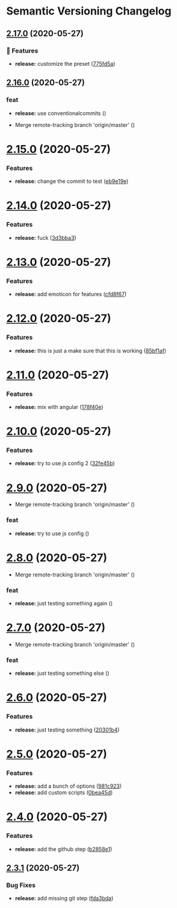 # Semantic Versioning Changelog

## [2.17.0](https://github.com/C0ZEN/semantic-release-poc/compare/2.16.0...2.17.0) (2020-05-27)


### :rocket: Features

* **release:** customize the preset ([775fd5a](https://github.com/C0ZEN/semantic-release-poc/commit/775fd5a4a882775b426786dd0f4a48a603621507))

## [2.16.0](https://github.com/C0ZEN/semantic-release-poc/compare/2.15.0...2.16.0) (2020-05-27)


### feat

* **release:** use conventionalcommits ([](https://github.com/C0ZEN/semantic-release-poc/commit/8b002591a3813d0631e556e54b02b00427c68ff2))


* Merge remote-tracking branch 'origin/master' ([](https://github.com/C0ZEN/semantic-release-poc/commit/fd8eb61f9038af45868f36d8915bbcd91ab319ac))

# [2.15.0](https://github.com/C0ZEN/semantic-release-poc/compare/2.14.0...2.15.0) (2020-05-27)


### Features

* **release:** change the commit to test ([eb9e19e](https://github.com/C0ZEN/semantic-release-poc/commit/eb9e19eea0acf6e30da92bf31af1fbdf376ea8e0))

# [2.14.0](https://github.com/C0ZEN/semantic-release-poc/compare/2.13.0...2.14.0) (2020-05-27)


### Features

* **release:** fuck ([3d3bba3](https://github.com/C0ZEN/semantic-release-poc/commit/3d3bba3ed67a25dcd735cb1da36f3ec05f13c18a))

# [2.13.0](https://github.com/C0ZEN/semantic-release-poc/compare/2.12.0...2.13.0) (2020-05-27)


### Features

* **release:** add emoticon for features ([cfd8f67](https://github.com/C0ZEN/semantic-release-poc/commit/cfd8f67b140dc990c28cd9eb43c608ef6fda9526))

# [2.12.0](https://github.com/C0ZEN/semantic-release-poc/compare/2.11.0...2.12.0) (2020-05-27)


### Features

* **release:** this is just a make sure that this is working ([85bf1af](https://github.com/C0ZEN/semantic-release-poc/commit/85bf1af8fa6401d422b7befb3f411626e9802f04))

# [2.11.0](https://github.com/C0ZEN/semantic-release-poc/compare/2.10.0...2.11.0) (2020-05-27)


### Features

* **release:** mix with angular ([178f40e](https://github.com/C0ZEN/semantic-release-poc/commit/178f40e49d2e66765c20212fe4c2bfda784b9ca9))

# [2.10.0](https://github.com/C0ZEN/semantic-release-poc/compare/2.9.0...2.10.0) (2020-05-27)


### Features

* **release:** try to use js config 2 ([32fe45b](https://github.com/C0ZEN/semantic-release-poc/commit/32fe45b092d2a231774c27567e459cdf86bd9e12))

# [2.9.0](https://github.com/C0ZEN/semantic-release-poc/compare/2.8.0...2.9.0) (2020-05-27)


* Merge remote-tracking branch 'origin/master' ([](https://github.com/C0ZEN/semantic-release-poc/commit/6031b387392a9aa88a65914cf559d5906587750e))


### feat

* **release:** try to use js config ([](https://github.com/C0ZEN/semantic-release-poc/commit/b720491c8910fe131a674a25c0ff93142035cba3))

# [2.8.0](https://github.com/C0ZEN/semantic-release-poc/compare/2.7.0...2.8.0) (2020-05-27)


* Merge remote-tracking branch 'origin/master' ([](https://github.com/C0ZEN/semantic-release-poc/commit/4b872da8e4aa217ebb3de7d8b6c41bdeb6aa32ac))


### feat

* **release:** just testing something again ([](https://github.com/C0ZEN/semantic-release-poc/commit/6cab07c1602c8820872900200fc39fdb5b67845e))

# [2.7.0](https://github.com/C0ZEN/semantic-release-poc/compare/2.6.0...2.7.0) (2020-05-27)


* Merge remote-tracking branch 'origin/master' ([](https://github.com/C0ZEN/semantic-release-poc/commit/94575616ed53fb1b9c4fd420b71423fef8bea49e))


### feat

* **release:** just testing something else ([](https://github.com/C0ZEN/semantic-release-poc/commit/020041641e67a96995546b1b007855e261da22f5))

# [2.6.0](https://github.com/C0ZEN/semantic-release-poc/compare/2.5.0...2.6.0) (2020-05-27)


### Features

* **release:** just testing something ([20301b4](https://github.com/C0ZEN/semantic-release-poc/commit/20301b4a0ea7d0d35b1cc3f8c636eb98774bf62d))

# [2.5.0](https://github.com/C0ZEN/semantic-release-poc/compare/2.4.0...2.5.0) (2020-05-27)


### Features

* **release:** add a bunch of options ([981c923](https://github.com/C0ZEN/semantic-release-poc/commit/981c923f7c15c43f81200b9d453163b5e487faa8))
* **release:** add custom scripts ([0bea45d](https://github.com/C0ZEN/semantic-release-poc/commit/0bea45d2da67bb4d165411656f8948c1b639f4a1))

# [2.4.0](https://github.com/C0ZEN/semantic-release-poc/compare/2.3.1...2.4.0) (2020-05-27)


### Features

* **release:** add the github step ([b2858e1](https://github.com/C0ZEN/semantic-release-poc/commit/b2858e13568240f2d9e8c4f7f98925a4f70290b8))

## [2.3.1](https://github.com/C0ZEN/semantic-release-poc/compare/2.3.0...2.3.1) (2020-05-27)


### Bug Fixes

* **release:** add missing git step ([fda3bda](https://github.com/C0ZEN/semantic-release-poc/commit/fda3bdaba80829401f887fc7f0e54b8ea6aab88a))
